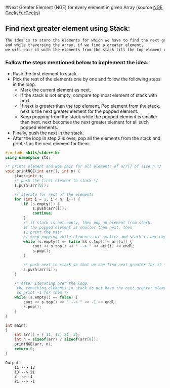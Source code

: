#Next Greater Element (NGE) for every element in given Array
(source [NGE GeeksForGeeks](https://www.geeksforgeeks.org/next-greater-element/))


## Find next greater element using Stack:

```txt
The idea is to store the elements for which we have to find the next greater element in a stack 
and while traversing the array, if we find a greater element, 
we will pair it with the elements from the stack till the top element of the stack is less than the current element.  
```

### Follow the steps mentioned below to implement the idea:

- Push the first element to stack.
- Pick the rest of the elements one by one and follow the following steps in the loop. 
    - Mark the current element as next.
    - If the stack is not empty, compare top most element of stack with next.
    - If next is greater than the top element, Pop element from the stack. next is the next greater element for the popped element.
    - Keep popping from the stack while the popped element is smaller than next. next becomes the next greater element for all such popped elements.
- Finally, push the next in the stack.
- After the loop in step 2 is over, pop all the elements from the stack and print -1 as the next element for them.

```C++
#include <bits/stdc++.h>
using namespace std;

/* prints element and NGE pair for all elements of arr[] of size n */
void printNGE(int arr[], int n) {
	stack<int> s;
	/* push the first element to stack */
	s.push(arr[0]);

	// iterate for rest of the elements
	for (int i = 1; i < n; i++) {
		if (s.empty()) {
			s.push(arr[i]);
			continue;
		}
		/* if stack is not empty, then pop an element from stack.
		If the popped element is smaller than next, then
		a) print the pair
		b) keep popping while elements are smaller and stack is not empty */
		while (s.empty() == false && s.top() < arr[i]) {
			cout << s.top() << " --> " << arr[i] << endl;
			s.pop();
		}

		/* push next to stack so that we can find next greater for it */
		s.push(arr[i]);
	}

	/* After iterating over the loop,
     the remaining elements in stack do not have the next greater element,
     so print -1 for them */
	while (s.empty() == false) {
		cout << s.top() << " --> " << -1 << endl;
		s.pop();
	}
}

int main()
{
	int arr[] = { 11, 13, 21, 3};
	int n = sizeof(arr) / sizeof(arr[0]);
	printNGE(arr, n);
	return 0;
}
```

```txt
Output:
    11 --> 13
    13 --> 21
    3 --> -1
    21 --> -1
```